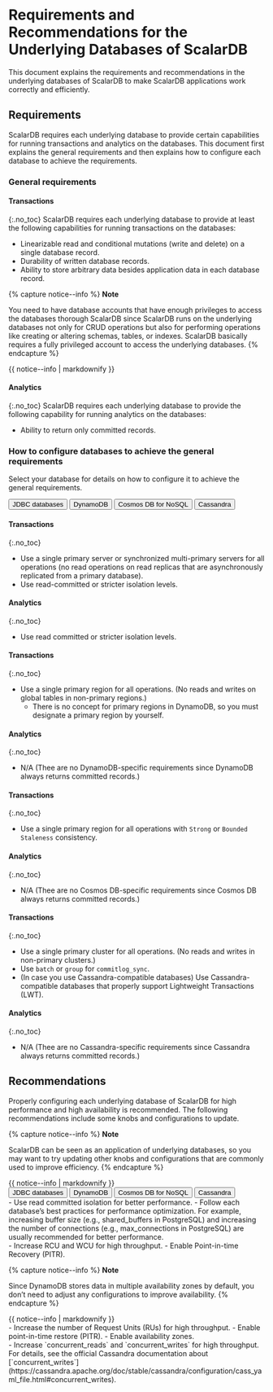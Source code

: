 # Requirements and Recommendations for the Underlying Databases of ScalarDB

This document explains the requirements and recommendations in the underlying databases of ScalarDB to make ScalarDB applications work correctly and efficiently.

## Requirements

ScalarDB requires each underlying database to provide certain capabilities for running transactions and analytics on the databases. This document first explains the general requirements and then explains how to configure each database to achieve the requirements.

### General requirements

#### Transactions
{:.no_toc}
ScalarDB requires each underlying database to provide at least the following capabilities for running transactions on the databases:
- Linearizable read and conditional mutations (write and delete) on a single database record.
- Durability of written database records.
- Ability to store arbitrary data besides application data in each database record.

{% capture notice--info %}
**Note**

You need to have database accounts that have enough privileges to access the databases thorough ScalarDB since ScalarDB runs on the underlying databases not only for CRUD operations but also for performing operations like creating or altering schemas, tables, or indexes. ScalarDB basically requires a fully privileged account to access the underlying databases.
{% endcapture %}

<div class="notice--info">{{ notice--info | markdownify }}</div>

#### Analytics
{:.no_toc}
ScalarDB requires each underlying database to provide the following capability for running analytics on the databases:
- Ability to return only committed records.

### How to configure databases to achieve the general requirements

Select your database for details on how to configure it to achieve the general requirements.

<div id="tabset-1">
<div class="tab">
  <button class="tablinks" onclick="openTab(event, 'JDBC_databases', 'tabset-1')" id="defaultOpen-1">JDBC databases</button>
  <button class="tablinks" onclick="openTab(event, 'DynamoDB', 'tabset-1')">DynamoDB</button>
  <button class="tablinks" onclick="openTab(event, 'Cosmos_DB_for_NoSQL', 'tabset-1')">Cosmos DB for NoSQL</button>
  <button class="tablinks" onclick="openTab(event, 'Cassandra', 'tabset-1')">Cassandra</button>
</div>

<div id="JDBC_databases" class="tabcontent" markdown="1">

#### Transactions
{:.no_toc}
- Use a single primary server or synchronized multi-primary servers for all operations (no read operations on read replicas that are asynchronously replicated from a primary database).
- Use read-committed or stricter isolation levels.

#### Analytics
{:.no_toc}
- Use read committed or stricter isolation levels.

</div>

<div id="DynamoDB" class="tabcontent" markdown="1">

#### Transactions
{:.no_toc}
- Use a single primary region for all operations. (No reads and writes on global tables in non-primary regions.)
  - There is no concept for primary regions in DynamoDB, so you must designate a primary region by yourself.

#### Analytics
{:.no_toc}
- N/A (Thee are no DynamoDB-specific requirements since DynamoDB always returns committed records.)

</div>

<div id="Cosmos_DB_for_NoSQL" class="tabcontent" markdown="1">

#### Transactions
{:.no_toc}
- Use a single primary region for all operations with `Strong` or `Bounded Staleness` consistency.

#### Analytics
{:.no_toc}
- N/A (Thee are no Cosmos DB-specific requirements since Cosmos DB always returns committed records.)

</div>

<div id="Cassandra" class="tabcontent" markdown="1">

#### Transactions
{:.no_toc}
- Use a single primary cluster for all operations. (No reads and writes in non-primary clusters.)
- Use `batch` or `group` for `commitlog_sync`.
- (In case you use Cassandra-compatible databases) Use Cassandra-compatible databases that properly support Lightweight Transactions (LWT).

#### Analytics
{:.no_toc}
- N/A (Thee are no Cassandra-specific requirements since Cassandra always returns committed records.)

</div>
</div>

## Recommendations

Properly configuring each underlying database of ScalarDB for high performance and high availability is recommended. The following recommendations include some knobs and configurations to update.

{% capture notice--info %}
**Note**

ScalarDB can be seen as an application of underlying databases, so you may want to try updating other knobs and configurations that are commonly used to improve efficiency.
{% endcapture %}
<div class="notice--info">{{ notice--info | markdownify }}</div>

<div id="tabset-2">
<div class="tab">
  <button class="tablinks" onclick="openTab(event, 'JDBC_databases2', 'tabset-2')" id="defaultOpen-2">JDBC databases</button>
  <button class="tablinks" onclick="openTab(event, 'DynamoDB2', 'tabset-2')">DynamoDB</button>
  <button class="tablinks" onclick="openTab(event, 'Cosmos_DB_for_NoSQL2', 'tabset-2')">Cosmos DB for NoSQL</button>
  <button class="tablinks" onclick="openTab(event, 'Cassandra2', 'tabset-2')">Cassandra</button>
</div>

<div id="JDBC_databases2" class="tabcontent" markdown="1">
- Use read committed isolation for better performance.
- Follow each database’s best practices for performance optimization. For example, increasing buffer size (e.g., shared_buffers in PostgreSQL) and increasing the number of connections (e.g., max_connections in PostgreSQL) are usually recommended for better performance.
</div>

<div id="DynamoDB2" class="tabcontent" markdown="1">
- Increase RCU and WCU for high throughput.
- Enable Point-in-time Recovery (PITR).

{% capture notice--info %}
**Note**

Since DynamoDB stores data in multiple availability zones by default, you don’t need to adjust any configurations to improve availability.
{% endcapture %}
<div class="notice--info">{{ notice--info | markdownify }}</div>
</div>

<div id="Cosmos_DB_for_NoSQL2" class="tabcontent" markdown="1">
- Increase the number of Request Units (RUs) for high throughput.
- Enable point-in-time restore (PITR).
- Enable availability zones.
</div>

<div id="Cassandra2" class="tabcontent" markdown="1">
- Increase `concurrent_reads` and `concurrent_writes` for high throughput. For details, see the official Cassandra documentation about [`concurrent_writes`](https://cassandra.apache.org/doc/stable/cassandra/configuration/cass_yaml_file.html#concurrent_writes).
</div>
</div>
